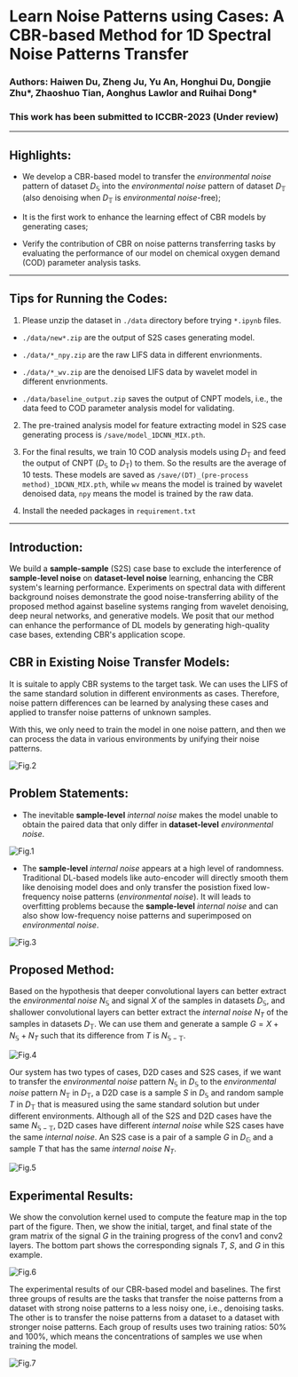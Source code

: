 # Learn Noise Patterns using Cases: A CBR-based Method for 1D Spectral Noise Patterns Transfer

### Authors: Haiwen Du, Zheng Ju, Yu An, Honghui Du, Dongjie Zhu\*, Zhaoshuo Tian, Aonghus Lawlor and Ruihai Dong\*

### This work has been submitted to ICCBR-2023 (Under review)

---

## Highlights:

- We develop a CBR-based model to transfer the *environmental noise* pattern of dataset $D_\mathbb{S}$ into the *environmental noise* pattern of dataset $D_\mathbb{T}$ (also denoising when $D_\mathbb{T}$ is *environmental noise*-free);

- It is the first work to enhance the learning effect of CBR models by generating cases;

- Verify the contribution of CBR on noise patterns transferring tasks by evaluating the performance of our model on chemical oxygen demand (COD) parameter analysis tasks.

---

## Tips for Running the Codes:

1. Please unzip the dataset in `./data` directory before trying `*.ipynb` files.

- `./data/new*.zip` are the output of S2S cases generating model.

- `./data/*_npy.zip` are the raw LIFS data in different envrionments.

- `./data/*_wv.zip` are the denoised LIFS data by wavelet model in different envrionments.

- `./data/baseline_output.zip` saves the output of CNPT models, i.e., the data feed to COD parameter analysis model for validating.

2. The pre-trained analysis model for feature extracting model in S2S case generating process is `/save/model_1DCNN_MIX.pth`.

3. For the final results, we train 10 COD analysis models using $D_\mathbb{T}$ and feed the output of CNPT ($D_\mathbb{S}$ to $D_\mathbb{T}$) to them. So the results are the average of 10 tests. These models are saved as `/save/(DT)_(pre-process method)_1DCNN_MIX.pth`, while `wv` means the model is trained by wavelet denoised data, `npy` means the model is trained by the raw data.

4. Install the needed packages in `requirement.txt`

---

## Introduction:

We build a **sample-sample** (S2S) case base to exclude the interference of **sample-level noise** on **dataset-level noise** learning, enhancing the CBR system's learning performance. Experiments on spectral data with different background noises demonstrate the good noise-transferring ability of the proposed method against baseline systems ranging from wavelet denoising, deep neural networks, and generative models. We posit that our method can enhance the performance of DL models by generating high-quality case bases, extending CBR's application scope.

## CBR in Existing Noise Transfer Models:

It is suitale to apply CBR systems to the target task. We can uses the LIFS of the same standard solution in different environments as cases. Therefore, noise pattern differences can be learned by analysing these cases and applied to transfer noise patterns of unknown samples.

With this, we only need to train the model in one noise pattern, and then we can process the data in various environments by unifying their noise patterns.

![Fig.2](./images/Fig.2.jpg "Fig.2")

## Problem Statements:

- The inevitable **sample-level** *internal noise* makes the model unable to obtain the paired data that only differ in **dataset-level** *environmental noise*.

![Fig.1](images/Fig.1.jpg "Fig.1")

- The **sample-level** *internal noise* appears at a high level of randomness. Traditional DL-based models like auto-encoder will directly smooth them like denoising model does and only transfer the posistion fixed low-frequency noise patterns (*environmental noise*). It will leads to overfitting problems because the **sample-level** *internal noise* and can also show low-frequency noise patterns and superimposed on *environmental noise*.

![Fig.3](images/Fig.3.jpg "Fig.3")

## Proposed Method:

Based on the hypothesis that deeper convolutional layers can better extract the *environmental noise* $N_{\mathbb{S}}$ and signal $X$ of the samples in datasets $D_{\mathbb{S}}$, and shallower convolutional layers can better extract the *internal noise* $N_{T}$ of the samples in datasets $D_{\mathbb{T}}$. We can use them and generate a sample $G = X + N_{\mathbb{S}} + N_{T}$ such that its difference from $T$ is $N_{\mathbb{S} - \mathbb{T}}$.

![Fig.4](images/Fig.4.jpg "Fig.4")

Our system has two types of cases, D2D cases and S2S cases, if we want to transfer the *environmental noise* pattern $N_{\mathbb{S}}$ in $D_{\mathbb{S}}$ to the *environmental noise* pattern $N_{\mathbb{T}}$ in $D_{\mathbb{T}}$, a D2D case is a sample $S$ in $D_{\mathbb{S}}$ and random sample $T$ in $D_{\mathbb{T}}$ that is measured using the same standard solution but under different environments. Although all of the S2S and D2D cases have the same $N_{\mathbb{S}-\mathbb{T}}$, D2D cases have different *internal noise* while S2S cases have the same *internal noise*. An S2S case is a pair of a sample $G$ in $D_{\mathbb{G}}$ and a sample $T$ that has the same *internal noise* $N_{T}$.

![Fig.5](images/Fig.5.jpg "Fig.5")

## Experimental Results:

We show the convolution kernel used to compute the feature map in the top part of the figure. Then, we show the initial, target, and final state of the gram matrix of the signal $G$ in the training progress of the conv1 and conv2 layers. The bottom part shows the corresponding signals $T$, $S$, and $G$ in this example.

![Fig.6](images/Fig.6.jpg "Fig.6")

The experimental results of our CBR-based model and baselines. The first three groups of results are the tasks that transfer the noise patterns from a dataset with strong noise patterns to a less noisy one, i.e., denoising tasks. The other is to transfer the noise patterns from a dataset to a dataset with stronger noise patterns. Each group of results uses two training ratios: 50\% and 100\%, which means the concentrations of samples we use when training the model.

![Fig.7](images/Fig.7.jpg "Fig.7")
